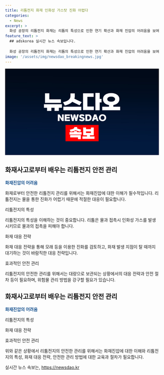 ```yaml
---
title: 리튬전지 화재 인화성 가스탓 진화 어렵다
categories:
  - News
excerpt: >
  화성 공장의 리튬전지 화재는 리튬의 특성으로 인한 연기 확산과 화재 진압의 어려움을 보여주고 있습니다. 리튬은 물과 접촉시 인화성 가스를 내뿜는 특성을 가지고 있어 물을 뿌리면 오히려 더 큰 문제를 일으키는데, 이로 인해 소방대원들의 안전을 위협하는 상황이 발생했습니다. 리튬전지를 다루는 과정에서 안전에 대한 신중한 처리가 필요하며, 관리 방법에 대한 개선이 필요하다는 전문가들의 지적이 있습니다.
feature_text: >
  ## adskorea 실시간 뉴스 속보입니다.

  화성 공장의 리튬전지 화재는 리튬의 특성으로 인한 연기 확산과 화재 진압의 어려움을 보여주고 있습니다. 리튬은 물과 접촉시 인화성 가스를 내뿜는 특성을 가지고 있어 물을 뿌리면 오히려 더 큰 문제를 일으키는데, 이로 인해 소방대원들의 안전을 위협하는 상황이 발생했습니다. 리튬전지를 다루는 과정에서 안전에 대한 신중한 처리가 필요하며, 관리 방법에 대한 개선이 필요하다는 전문가들의 지적이 있습니다.
image: '/assets/img/newsdao_breakingnews.jpg'
---
```


<p><img src="/assets/img/newsdao_breakingnews.jpg" alt="adskorea 속보" /></p>

<h2 data-ke-size="size26">화재사고로부터 배우는 리튬전지 안전 관리</h2>

<p data-ke-size="size16"><b><span style="color: #1a5490;">화재진압의 어려움</span></b></p>

<p>화재로부터 안전한 리튬전지 관리를 위해서는 화재진압에 대한 이해가 필수적입니다. 리튬전지는 물을 통한 진화가 어렵기 때문에 적절한 대응이 필요합니다. </p>

<p data-ke-size="size16">리튬전지의 특성</p>

<p>리튬전지의 특성을 이해하는 것이 중요합니다. 리튬은 물과 접촉시 인화성 가스를 발생시키므로 물과의 접촉을 피해야 합니다.</p>

<p data-ke-size="size16">화재 대응 전략</p>

<p>화재 대응 전략을 통해 모래 등을 이용한 진화를 검토하고, 화재 발생 지점이 탈 때까지 대기하는 것이 바람직한 대응 전략입니다.</p>

<p data-ke-size="size16">효과적인 안전 관리</p>

<p>리튬전지의 안전한 관리를 위해서는 대량으로 보관되는 상황에서의 대응 전략과 안전 절차 등이 필요하며, 위험물 관리 방법을 강구할 필요가 있습니다. </p>

<h2 data-ke-size="size26">화재사고로부터 배우는 리튬전지 안전 관리</h2>

<p data-ke-size="size16"><b><span style="color: #1a5490;">화재진압의 어려움</span></b></p>

<p data-ke-size="size16">리튬전지의 특성</p>

<p data-ke-size="size16">화재 대응 전략</p>

<p data-ke-size="size16">효과적인 안전 관리</p>

<p>위와 같은 상황에서 리튬전지의 안전한 관리를 위해서는 화재진압에 대한 이해와 리튬전지의 특성, 화재 대응 전략, 안전한 관리 방법에 대한 교육과 절차가 필요합니다.</p>
실시간 뉴스 속보는, <a href="https://newsdao.kr" rel="dofollow">https://newsdao.kr</a>


